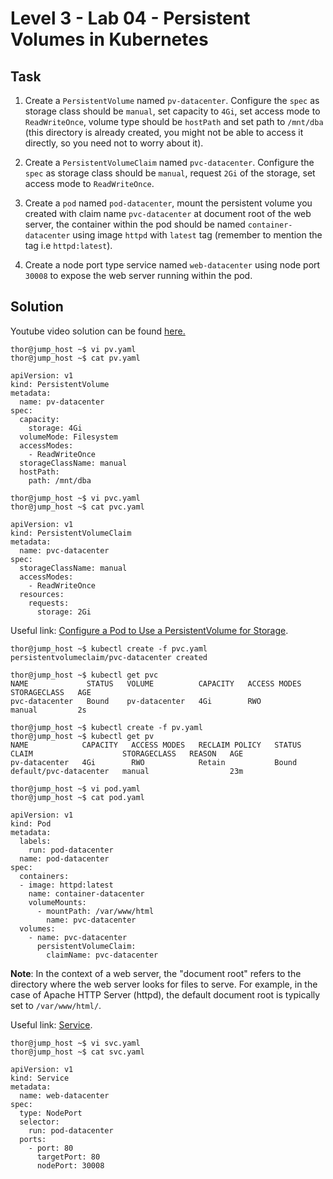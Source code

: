 # Level 3 - Lab 04 - Persistent Volumes in Kubernetes
## Task
1. Create a `PersistentVolume` named `pv-datacenter`. Configure the `spec` as storage class should be `manual`, set capacity to `4Gi`, set access mode to `ReadWriteOnce`, volume type should be `hostPath` and set path to `/mnt/dba` (this directory is already created, you might not be able to access it directly, so you need not to worry about it).

2. Create a `PersistentVolumeClaim` named `pvc-datacenter`. Configure the `spec` as storage class should be `manual`, request `2Gi` of the storage, set access mode to `ReadWriteOnce`.

3. Create a `pod` named `pod-datacenter`, mount the persistent volume you created with claim name `pvc-datacenter` at document root of the web server, the container within the pod should be named `container-datacenter` using image `httpd` with `latest` tag (remember to mention the tag i.e `httpd:latest`).

4. Create a node port type service named `web-datacenter` using node port `30008` to expose the web server running within the pod.


## Solution
Youtube video solution can be found [here.](https://www.youtube.com/watch?v=EPP9dbt_BsQ)

```
thor@jump_host ~$ vi pv.yaml 
thor@jump_host ~$ cat pv.yaml 

apiVersion: v1 
kind: PersistentVolume 
metadata: 
  name: pv-datacenter 
spec: 
  capacity: 
    storage: 4Gi 
  volumeMode: Filesystem 
  accessModes: 
    - ReadWriteOnce 
  storageClassName: manual 
  hostPath: 
    path: /mnt/dba 

thor@jump_host ~$ vi pvc.yaml 
thor@jump_host ~$ cat pvc.yaml 

apiVersion: v1 
kind: PersistentVolumeClaim 
metadata: 
  name: pvc-datacenter 
spec: 
  storageClassName: manual 
  accessModes: 
    - ReadWriteOnce 
  resources: 
    requests: 
      storage: 2Gi 
```

Useful link: [Configure a Pod to Use a PersistentVolume for Storage](https://kubernetes.io/docs/tasks/configure-pod-container/configure-persistent-volume-storage/).

```
thor@jump_host ~$ kubectl create -f pvc.yaml 
persistentvolumeclaim/pvc-datacenter created 

thor@jump_host ~$ kubectl get pvc 
NAME             STATUS   VOLUME          CAPACITY   ACCESS MODES   STORAGECLASS   AGE 
pvc-datacenter   Bound    pv-datacenter   4Gi        RWO            manual         2s 

thor@jump_host ~$ kubectl create -f pv.yaml 
thor@jump_host ~$ kubectl get pv 
NAME            CAPACITY   ACCESS MODES   RECLAIM POLICY   STATUS   CLAIM                    STORAGECLASS   REASON   AGE 
pv-datacenter   4Gi        RWO            Retain           Bound    default/pvc-datacenter   manual                  23m 

thor@jump_host ~$ vi pod.yaml 
thor@jump_host ~$ cat pod.yaml 

apiVersion: v1 
kind: Pod 
metadata: 
  labels: 
    run: pod-datacenter 
  name: pod-datacenter 
spec: 
  containers: 
  - image: httpd:latest 
    name: container-datacenter 
    volumeMounts: 
      - mountPath: /var/www/html 
        name: pvc-datacenter 
  volumes: 
    - name: pvc-datacenter 
      persistentVolumeClaim: 
        claimName: pvc-datacenter  
```
**Note**: In the context of a web server, the "document root" refers to the directory where the web server looks for files to serve. For example, in the case of Apache HTTP Server (httpd), the default document root is typically set to `/var/www/html/`. 


Useful link: [Service](https://kubernetes.io/docs/concepts/services-networking/service/ ).


```
thor@jump_host ~$ vi svc.yaml 
thor@jump_host ~$ cat svc.yaml 

apiVersion: v1 
kind: Service 
metadata: 
  name: web-datacenter 
spec: 
  type: NodePort 
  selector: 
    run: pod-datacenter 
  ports: 
    - port: 80 
      targetPort: 80 
      nodePort: 30008 
```